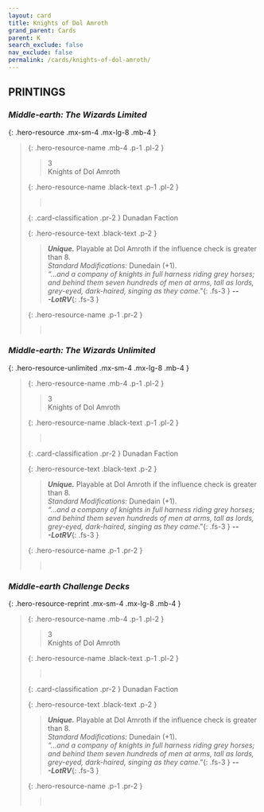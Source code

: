 ```yaml
---
layout: card
title: Knights of Dol Amroth
grand_parent: Cards
parent: K
search_exclude: false
nav_exclude: false
permalink: /cards/knights-of-dol-amroth/
---
```


## PRINTINGS


### _Middle-earth: The Wizards Limited_

{: .hero-resource .mx-sm-4 .mx-lg-8 .mb-4 }
> {: .hero-resource-name .mb-4 .p-1 .pl-2 }
> > <div class="card-mp">3</div>
> > <div class="card-name">Knights of Dol Amroth</div>
>
> {: .hero-resource-name .black-text .p-1 .pl-2 }
> > &nbsp;
>
> {: .card-classification .pr-2 }
> Dunadan Faction
>
> {: .hero-resource-text .black-text .p-2 }
> > _**Unique.**_ Playable at Dol Amroth if the influence check is greater than 8.  <br>_Standard Modifications:_ Dunedain (+1). <br>_“...and a company of knights in full harness riding grey horses; and behind them seven hundreds of men at arms, tall as lords, grey-eyed, dark-haired, singing as they came."_{: .fs-3 } ***---&#65279;LotRV***{: .fs-3 } 
> 
> {: .hero-resource-name .p-1 .pr-2 }
> > <div class="card-shield"></div>
> > <div class="card-corruption">&nbsp;</div>

### _Middle-earth: The Wizards Unlimited_

{: .hero-resource-unlimited .mx-sm-4 .mx-lg-8 .mb-4 }
> {: .hero-resource-name .mb-4 .p-1 .pl-2 }
> > <div class="card-mp">3</div>
> > <div class="card-name">Knights of Dol Amroth</div>
>
> {: .hero-resource-name .black-text .p-1 .pl-2 }
> > &nbsp;
>
> {: .card-classification .pr-2 }
> Dunadan Faction
>
> {: .hero-resource-text .black-text .p-2 }
> > _**Unique.**_ Playable at Dol Amroth if the influence check is greater than 8.  <br>_Standard Modifications:_ Dunedain (+1). <br>_“...and a company of knights in full harness riding grey horses; and behind them seven hundreds of men at arms, tall as lords, grey-eyed, dark-haired, singing as they came."_{: .fs-3 } ***---&#65279;LotRV***{: .fs-3 } 
> 
> {: .hero-resource-name .p-1 .pr-2 }
> > <div class="card-shield"></div>
> > <div class="card-corruption">&nbsp;</div>

### _Middle-earth Challenge Decks_

{: .hero-resource-reprint .mx-sm-4 .mx-lg-8 .mb-4 }
> {: .hero-resource-name .mb-4 .p-1 .pl-2 }
> > <div class="card-mp">3</div>
> > <div class="card-name">Knights of Dol Amroth</div>
>
> {: .hero-resource-name .black-text .p-1 .pl-2 }
> > &nbsp;
>
> {: .card-classification .pr-2 }
> Dunadan Faction
>
> {: .hero-resource-text .black-text .p-2 }
> > _**Unique.**_ Playable at Dol Amroth if the influence check is greater than 8.  <br>_Standard Modifications:_ Dunedain (+1). <br>_“...and a company of knights in full harness riding grey horses; and behind them seven hundreds of men at arms, tall as lords, grey-eyed, dark-haired, singing as they came."_{: .fs-3 } ***---&#65279;LotRV***{: .fs-3 } 
> 
> {: .hero-resource-name .p-1 .pr-2 }
> > <div class="card-shield"></div>
> > <div class="card-corruption">&nbsp;</div>
